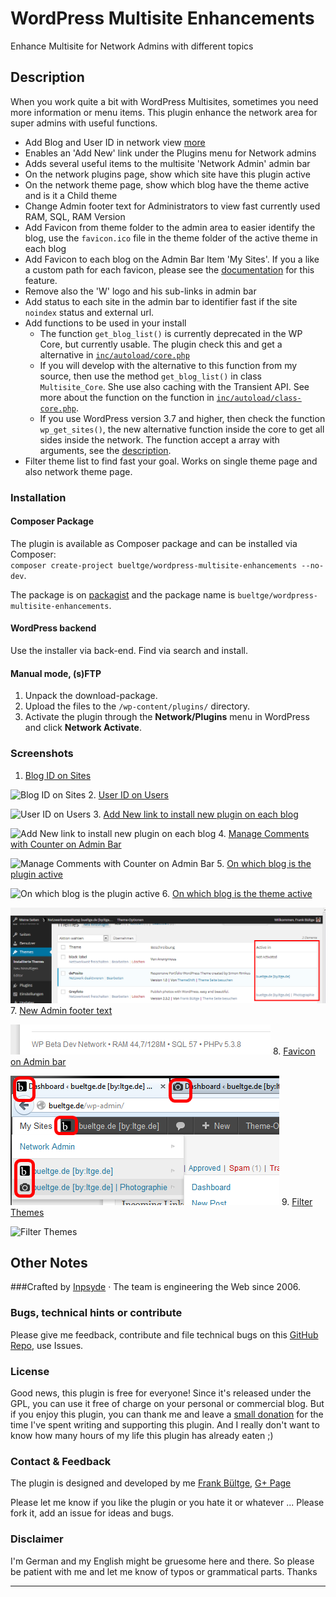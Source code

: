 # WordPress Multisite Enhancements
Enhance Multisite for Network Admins with different topics

## Description
When you work quite a bit with WordPress Multisites, sometimes you need more information or menu items. This plugin enhance the network area for super admins with useful functions.

* Add Blog and User ID in network view [more](http://wpengineer.com/2188/view-blog-id-in-wordpress-multisite/)
* Enables an 'Add New' link under the Plugins menu for Network admins
* Adds several useful items to the multisite 'Network Admin' admin bar
* On the network plugins page, show which site have this plugin active
* On the network theme page, show which blog have the theme active and is it a Child theme
* Change Admin footer text for Administrators to view fast currently used RAM, SQL, RAM Version
* Add Favicon from theme folder to the admin area to easier identify the blog, use the `favicon.ico` file in the theme folder of the active theme in each blog
* Add Favicon to each blog on the Admin Bar Item 'My Sites'. If you a like a custom path for each favicon, please see the [documentation](https://github.com/bueltge/WordPress-Multisite-Enhancements/wiki/Filter-Hook-for-Favicon-File-Path) for this feature.
* Remove also the 'W' logo and his sub-links in admin bar
* Add status to each site in the admin bar to identifier fast if the site `noindex` status and external url.
* Add functions to be used in your install
	 * The function `get_blog_list()` is currently deprecated in the WP Core, but currently usable. The plugin check this and get a alternative in [`inc/autoload/core.php`](./inc/autoload/core.php)
	 * If you will develop with the alternative to this function from my source, then use the method `get_blog_list()` in class `Multisite_Core`. She use also caching with the Transient API. See more about the function on the function in [`inc/autoload/class-core.php`](./inc/autoload/class-core.php).
	 * If you use WordPress version 3.7 and higher, then check the function `wp_get_sites()`, the new alternative function inside the core to get all sides inside the network. The function accept a array with arguments, see the [description](http://wpseek.com/wp_get_sites/).
* Filter theme list to find fast your goal. Works on single theme page and also network theme page.

### Installation
#### Composer Package
The plugin is available as Composer package and can be installed via Composer:  
`composer create-project bueltge/wordpress-multisite-enhancements --no-dev`.

The package is on [packagist](https://packagist.org/packages/bueltge/wordpress-multisite-enhancements) and the package name is `bueltge/wordpress-multisite-enhancements`.

#### WordPress backend
Use the installer via back-end. Find via search and install.

#### Manual mode, (s)FTP
1. Unpack the download-package.
2. Upload the files to the `/wp-content/plugins/` directory.
3. Activate the plugin through the **Network/Plugins** menu in WordPress and click **Network Activate**.

### Screenshots
 1. [Blog ID on Sites](./assets/screenshot-1.png)
 
 ![Blog ID on Sites](https://raw.github.com/bueltge/WordPress-Multisite-Enhancements/master/assets/screenshot-1.png)
 2. [User ID on Users](./assets/screenshot-2.png)
 
 ![User ID on Users](https://raw.github.com/bueltge/WordPress-Multisite-Enhancements/master/assets/screenshot-2.png)
 3. [Add New link to install new plugin on each blog](./assets/screenshot-3.png)
 
 ![Add New link to install new plugin on each blog](https://raw.github.com/bueltge/WordPress-Multisite-Enhancements/master/assets/screenshot-3.png)
 4. [Manage Comments with Counter on Admin Bar](./assets/screenshot-4.png)
 
 ![Manage Comments with Counter on Admin Bar](https://raw.github.com/bueltge/WordPress-Multisite-Enhancements/master/assets/screenshot-4.png)
 5. [On which blog is the plugin active](./assets/screenshot-5.png)
 
 ![On which blog is the plugin active](https://raw.github.com/bueltge/WordPress-Multisite-Enhancements/master/assets/screenshot-5.png)
 6. [On which blog is the theme active](./assets/screenshot-6.png)
 
 ![On which blog is the theme active](./assets/screenshot-6.png)
 7. [New Admin footer text](./assets/screenshot-7.png)
 
 ![New Admin footer text](./assets/screenshot-7.png)
 8. [Favicon on Admin bar](./assets/screenshot-8.png)
 
 ![Favicon on Admin bar](./assets/screenshot-8.png)
 9. [Filter Themes](./assets/screenshot-9.gif)
 
 ![Filter Themes](./assets/screenshot-9.gif)
 
## Other Notes
###Crafted by [Inpsyde](http://inpsyde.com) · The team is engineering the Web since 2006.

### Bugs, technical hints or contribute
Please give me feedback, contribute and file technical bugs on this 
[GitHub Repo](https://github.com/bueltge/WordPress-Multisite-Enhancements/issues), use Issues.

### License
Good news, this plugin is free for everyone! Since it's released under the GPL, 
you can use it free of charge on your personal or commercial blog. But if you enjoy this plugin, 
you can thank me and leave a 
[small donation](https://www.paypal.com/cgi-bin/webscr?cmd=_s-xclick&hosted_button_id=6069955 "Paypal Donate link") 
for the time I've spent writing and supporting this plugin. 
And I really don't want to know how many hours of my life this plugin has already eaten ;)

### Contact & Feedback
The plugin is designed and developed by me [Frank Bültge](http://bueltge.de), [G+ Page](https://plus.google.com/111291152590065605567/about?rel=author)

Please let me know if you like the plugin or you hate it or whatever ... 
Please fork it, add an issue for ideas and bugs.

### Disclaimer
I'm German and my English might be gruesome here and there. 
So please be patient with me and let me know of typos or grammatical parts. Thanks

***

